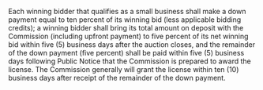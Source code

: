Each winning bidder that qualifies as a small business shall make a down payment equal to ten percent of its winning bid (less applicable bidding credits); a winning bidder shall bring its total amount on deposit with the Commission (including upfront payment) to five percent of its net winning bid within five (5) business days after the auction closes, and the remainder of the down payment (five percent) shall be paid within five (5) business days following Public Notice that the Commission is prepared to award the license. The Commission generally will grant the license within ten (10) business days after receipt of the remainder of the down payment.

